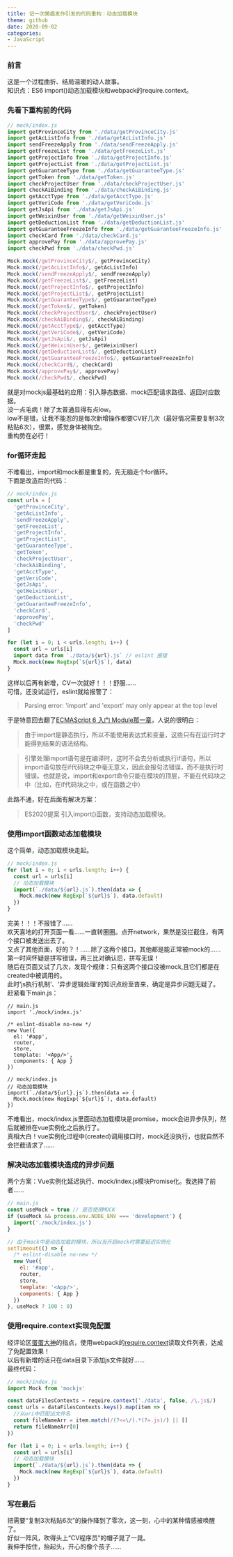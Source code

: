 ```yaml
---
title: 记一次懒癌发作引发的代码重构：动态加载模块
theme: github
date: 2020-09-02
categories: 
- JavaScript
---
```

### 前言
这是一个过程曲折、结局温暖的动人故事。  
知识点：ES6 import()动态加载模块和webpack的require.context。
### 先看下重构前的代码
```js
// mock/index.js
import getProvinceCity from './data/getProvinceCity.js'
import getAcListInfo from './data/getAcListInfo.js'
import sendFreezeApply from './data/sendFreezeApply.js'
import getFreezeList from './data/getFreezeList.js'
import getProjectInfo from './data/getProjectInfo.js'
import getProjectList from './data/getProjectList.js'
import getGuaranteeType from './data/getGuaranteeType.js'
import getToken from './data/getToken.js'
import checkProjectUser from './data/checkProjectUser.js'
import checkAiBinding from './data/checkAiBinding.js'
import getAcctType from './data/getAcctType.js'
import getVeriCode from './data/getVeriCode.js'
import getJsApi from './data/getJsApi.js'
import getWeixinUser from './data/getWeixinUser.js'
import getDeductionList from './data/getDeductionList.js'
import getGuaranteeFreezeInfo from './data/getGuaranteeFreezeInfo.js'
import checkCard from './data/checkCard.js'
import approvePay from './data/approvePay.js'
import checkPwd from './data/checkPwd.js'

Mock.mock(/getProvinceCity$/, getProvinceCity)
Mock.mock(/getAcListInfo$/, getAcListInfo)
Mock.mock(/sendFreezeApply$/, sendFreezeApply)
Mock.mock(/getFreezeList$/, getFreezeList)
Mock.mock(/getProjectInfo$/, getProjectInfo)
Mock.mock(/getProjectList$/, getProjectList)
Mock.mock(/getGuaranteeType$/, getGuaranteeType)
Mock.mock(/getToken$/, getToken)
Mock.mock(/checkProjectUser$/, checkProjectUser)
Mock.mock(/checkAiBinding$/, checkAiBinding)
Mock.mock(/getAcctType$/, getAcctType)
Mock.mock(/getVeriCode$/, getVeriCode)
Mock.mock(/getJsApi$/, getJsApi)
Mock.mock(/getWeixinUser$/, getWeixinUser)
Mock.mock(/getDeductionList$/, getDeductionList)
Mock.mock(/getGuaranteeFreezeInfo$/, getGuaranteeFreezeInfo)
Mock.mock(/checkCard$/, checkCard)
Mock.mock(/approvePay$/, approvePay)
Mock.mock(/checkPwd$/, checkPwd)
```
就是对mockjs最基础的应用：引入静态数据、mock匹配请求路径、返回对应数据。  
没一点毛病！除了太普通显得有点low。  
low不是错，让我不能忍的是每次新增操作都要CV好几次（最好情况需要复制3次粘贴6次），很累，感觉身体被掏空。  
重构势在必行！
### for循环走起
不难看出，import和mock都是重复的，先无脑走个for循环。  
下面是改造后的代码：
```js
// mock/index.js
const urls = [
  'getProvinceCity',
  'getAcListInfo',
  'sendFreezeApply',
  'getFreezeList',
  'getProjectInfo',
  'getProjectList',
  'getGuaranteeType',
  'getToken',
  'checkProjectUser',
  'checkAiBinding',
  'getAcctType',
  'getVeriCode',
  'getJsApi',
  'getWeixinUser',
  'getDeductionList',
  'getGuaranteeFreezeInfo',
  'checkCard',
  'approvePay',
  'checkPwd'
]

for (let i = 0; i < urls.length; i++) {
  const url = urls[i]
  import data from `./data/${url}.js` // eslint 报错
  Mock.mock(new RegExp(`${url}$`), data)
}
```
这样以后再有新增，CV一次就好！！！舒服……  
可惜，还没试运行，eslint就给报警了：
> Parsing error: 'import' and 'export' may only appear at the top level

于是特意回去翻了[ECMAScript 6 入门 Module那一章](https://es6.ruanyifeng.com/#docs/module)，人说的很明白：
> 由于import是静态执行，所以不能使用表达式和变量，这些只有在运行时才能得到结果的语法结构。

> 引擎处理import语句是在编译时，这时不会去分析或执行if语句，所以import语句放在if代码块之中毫无意义，因此会报句法错误，而不是执行时错误。也就是说，import和export命令只能在模块的顶层，不能在代码块之中（比如，在if代码块之中，或在函数之中）

此路不通，好在后面有解决方案：
> ES2020提案 引入import()函数，支持动态加载模块。

### 使用import函数动态加载模块
这个简单，动态加载模块走起。
```js
// mock/index.js
for (let i = 0; i < urls.length; i++) {
  const url = urls[i]
  // 动态加载模块
  import(`./data/${url}.js`).then(data => {
    Mock.mock(new RegExp(`${url}$`), data.default)
  })
}
```
完美！！！不报错了……  
欢天喜地的打开页面一看……一直转圈圈。点开network，果然是没拦截住，有两个接口被发送出去了。  
又点了其他页面，好的？！……除了这两个接口，其他都是能正常被mock的……  
第一时间怀疑是拼写错误，再三比对确认后，拼写无误！  
随后在页面又试了几次，发现个规律：只有这两个接口没被mock,且它们都是在created中被调用的。  
此时‘js执行机制’、‘异步逻辑处理’的知识点纷至沓来，确定是异步问题无疑了。  
赶紧看下main.js：
```
// main.js
import './mock/index.js' 

/* eslint-disable no-new */
new Vue({
  el: '#app',
  router,
  store,
  template: '<App/>',
  components: { App }
})

// mock/index.js
// 动态加载模块
import(`./data/${url}.js`).then(data => {
  Mock.mock(new RegExp(`${url}$`), data.default)
})
```
不难看出，mock/index.js里面动态加载模块是promise，mock会进异步队列，然后就被排在vue实例化之后执行了。  
真相大白！vue实例化过程中(created)调用接口时，mock还没执行，也就自然不会拦截请求了……
### 解决动态加载模块造成的异步问题
两个方案：Vue实例化延迟执行、mock/index.js模块Promise化。我选择了前者……
```js
// main.js
const useMock = true // 是否使用MOCK
if (useMock && process.env.NODE_ENV === 'development') {
  import('./mock/index.js')
}

// 由于mock中是动态加载的模块，所以当开启mock时需要延迟实例化
setTimeout(() => {
  /* eslint-disable no-new */
  new Vue({
    el: '#app',
    router,
    store,
    template: '<App/>',
    components: { App }
  })
}, useMock ? 100 : 0)
```
### 使用require.context实现免配置
经评论区[蛋蛋大神](https://juejin.im/user/2576910987834110)的指点，使用webpack的[require.context](https://webpack.docschina.org/guides/dependency-management/#requirecontext)读取文件列表，达成了免配置效果！  
以后有新增的话只在data目录下添加js文件就好……  
最终代码：
```js
// mock/index.js
import Mock from 'mockjs'

const dataFilesContexts = require.context('./data', false, /\.js$/)
const urls = dataFilesContexts.keys().map(item => {
  //从uri中匹配出文件名
  const fileNameArr = item.match(/(?<=\/).*(?=.js)/) || []
  return fileNameArr[0]
})

for (let i = 0; i < urls.length; i++) {
  const url = urls[i]
  // 动态加载模块
  import(`./data/${url}.js`).then(data => {
    Mock.mock(new RegExp(`${url}$`), data.default)
  })
}
```
### 写在最后
把需要“复制3次粘贴6次”的操作降到了零次，这一刻，心中的某种情感被唤醒了。  
好似一阵风，吹得头上“CV程序员”的帽子晃了一晃。  
我伸手按住，抬起头，开心的像个孩子…… 